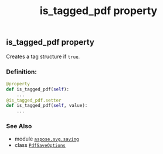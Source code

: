﻿---
title: is_tagged_pdf property
second_title: Aspose.SVG for Python via .NET API References
description: 
type: docs
weight: 90
url: /python-net/aspose.svg.saving/pdfsaveoptions/is_tagged_pdf/
is_root: false
---

## is_tagged_pdf property


Creates a tag structure if `true`.
### Definition:
```python
@property
def is_tagged_pdf(self):
    ...
@is_tagged_pdf.setter
def is_tagged_pdf(self, value):
    ...
```

### See Also
* module [`aspose.svg.saving`](../../)
* class [`PdfSaveOptions`](/svg/python-net/aspose.svg.saving/pdfsaveoptions)
